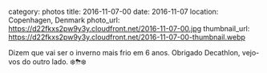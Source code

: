 category: photos 
title: 2016-11-07-00
date: 2016-11-07
location: Copenhagen, Denmark
photo_url: https://d22fkxs2pw9y3y.cloudfront.net/2016-11-07-00.jpg
thumbnail_url: https://d22fkxs2pw9y3y.cloudfront.net/2016-11-07-00-thumbnail.webp

Dizem que vai ser o inverno mais frio em 6 anos. Obrigado Decathlon, vejo-vos do outro lado. ❄️️⛈❄️️           